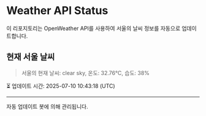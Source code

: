
# Weather API Status

이 리포지토리는 OpenWeather API를 사용하여 서울의 날씨 정보를 자동으로 업데이트합니다.

## 현재 서울 날씨
> 서울의 현재 날씨: clear sky, 온도: 32.76°C, 습도: 38%

⏳ 업데이트 시간: 2025-07-10 10:43:18 (UTC)

---
자동 업데이트 봇에 의해 관리됩니다.
